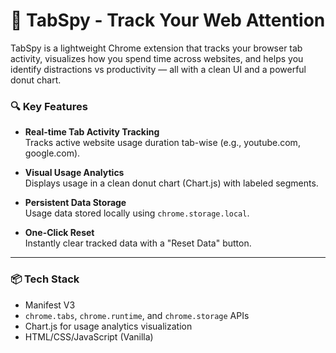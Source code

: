 # 🧠 TabSpy - Track Your Web Attention

TabSpy is a lightweight Chrome extension that tracks your browser tab activity, visualizes how you spend time across websites, and helps you identify distractions vs productivity — all with a clean UI and a powerful donut chart.

### 🔍 Key Features

- **Real-time Tab Activity Tracking**  
  Tracks active website usage duration tab-wise (e.g., youtube.com, google.com).

- **Visual Usage Analytics**  
  Displays usage in a clean donut chart (Chart.js) with labeled segments.

- **Persistent Data Storage**  
  Usage data stored locally using `chrome.storage.local`.

- **One-Click Reset**  
  Instantly clear tracked data with a "Reset Data" button.

---

### 📦 Tech Stack

- Manifest V3  
- `chrome.tabs`, `chrome.runtime`, and `chrome.storage` APIs  
- Chart.js for usage analytics visualization  
- HTML/CSS/JavaScript (Vanilla)  

